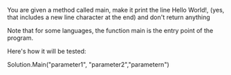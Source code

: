 You are given a method called main, make it print the line Hello World!, (yes, that includes a new line character at the end) and don't return anything

Note that for some languages, the function main is the entry point of the program.

Here's how it will be tested:

Solution.Main("parameter1", "parameter2","parametern")